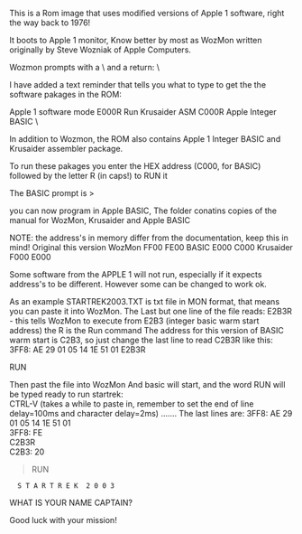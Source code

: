 This is a Rom image that uses modified versions of Apple 1 software, right the way back to 1976!

It boots to Apple 1 monitor, Know better by most as WozMon written originally by Steve Wozniak
of Apple Computers.

Wozmon prompts with a \ and a return:
\

I have added a text reminder that tells you what to type to get the the software pakages in the ROM:

<PWR up or RESET>
Apple 1 software mode
E000R Run Krusaider ASM
C000R Apple Integer BASIC
\

In addition to Wozmon, the ROM also contains Apple 1 Integer BASIC and Krusaider assembler package.

To run these pakages you enter the HEX address (C000, for BASIC) followed by the letter R (in caps!) to RUN it

The BASIC prompt is >

you can now program in Apple BASIC, The folder conatins copies of the manual for WozMon, Krusaider and Apple BASIC

NOTE: the address's in memory differ from the documentation, keep this in mind!
        Original  this version
  WozMon  FF00  FE00
  BASIC    E000  C000
  Krusaider  F000  E000

  Some software from the APPLE 1 will not run, especially if it expects address's to be different. However some can be changed to work ok.

  As an example
  STARTREK2003.TXT is txt file in MON format, that means you can paste it into WozMon. The Last but one line of the file reads:
  E2B3R - this tells WozMon to execute from E2B3 (integer basic warm start address) the R is the Run command
  The address for this version of BASIC warm start is C2B3, so just change the last line to read C2B3R
  like this:
3FF8: AE 29 01 05 14 1E 51 01
E2B3R

RUN

Then past the file into WozMon And basic will start, and the word RUN will be typed ready to run startrek:
\
CTRL-V (takes a while to paste in, remember to set the end of line delay=100ms and character delay=2ms)
.......
The last lines are:
3FF8: AE 29 01 05 14 1E 51 01                                                   
3FF8: FE                                                                        
C2B3R                                                                           
C2B3: 20                                                                        
>                                                                               
                                                                                
>RUN                                                                            
                                                                                
                                                                                
      S T A R T R E K  2 0 0 3                                                  
                                                                                
                                                                                
                                                                                
                                                                                
WHAT IS YOUR NAME CAPTAIN?

Good luck with your mission!

